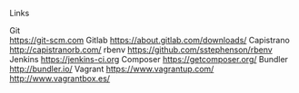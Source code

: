 Links

Git    
    https://git-scm.com
Gitlab
    https://about.gitlab.com/downloads/
Capistrano
    http://capistranorb.com/
rbenv
    https://github.com/sstephenson/rbenv
Jenkins
    https://jenkins-ci.org
Composer
    https://getcomposer.org/
Bundler
    http://bundler.io/
Vagrant
    https://www.vagrantup.com/
    http://www.vagrantbox.es/